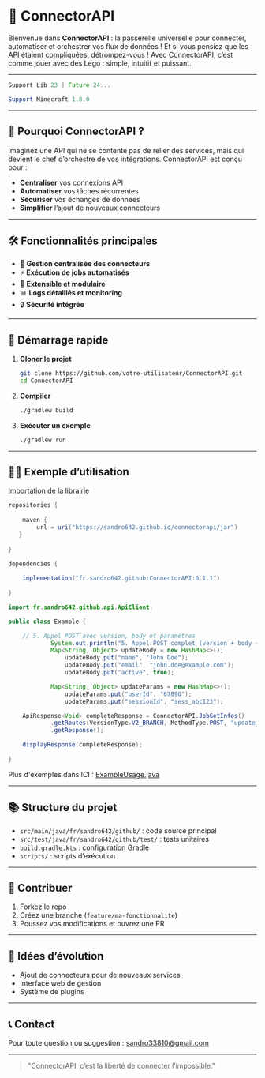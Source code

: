 # 🚀 ConnectorAPI

Bienvenue dans **ConnectorAPI** : la passerelle universelle pour connecter, automatiser et orchestrer vos flux de données !
Et si vous pensiez que les API étaient compliquées, détrompez-vous ! Avec ConnectorAPI, c’est comme jouer avec des Lego : simple, intuitif et puissant.

---
```java
Support Lib 23 | Future 24...

Support Minecraft 1.8.0
```
---

## 🌟 Pourquoi ConnectorAPI ?

Imaginez une API qui ne se contente pas de relier des services, mais qui devient le chef d’orchestre de vos intégrations. ConnectorAPI est conçu pour :

- **Centraliser** vos connexions API
- **Automatiser** vos tâches récurrentes
- **Sécuriser** vos échanges de données
- **Simplifier** l’ajout de nouveaux connecteurs

---

## 🛠️ Fonctionnalités principales

- 🔌 **Gestion centralisée des connecteurs**
- ⚡ **Exécution de jobs automatisés**
- 🧩 **Extensible et modulaire**
- 📊 **Logs détaillés et monitoring**
- 🔒 **Sécurité intégrée**

---

## 🚦 Démarrage rapide

1. **Cloner le projet**
   ```bash
   git clone https://github.com/votre-utilisateur/ConnectorAPI.git
   cd ConnectorAPI
   ```
2. **Compiler**
   ```bash
   ./gradlew build
   ```
3. **Exécuter un exemple**
   ```bash
   ./gradlew run
   ```

---

## 🧑‍💻 Exemple d’utilisation

Importation de la librairie
```java
repositories {
    
    maven {
        url = uri("https://sandro642.github.io/connectorapi/jar")
   }
   
}

dependencies {
    
    implementation("fr.sandro642.github:ConnectorAPI:0.1.1")
    
}

```

```java
import fr.sandro642.github.api.ApiClient;

public class Example {

    // 5. Appel POST avec version, body et paramètres
            System.out.println("5. Appel POST complet (version + body + paramètres) :");
            Map<String, Object> updateBody = new HashMap<>();
                updateBody.put("name", "John Doe");
                updateBody.put("email", "john.doe@example.com");
                updateBody.put("active", true);

            Map<String, Object> updateParams = new HashMap<>();
                updateParams.put("userId", "67890");
                updateParams.put("sessionId", "sess_abc123");

    ApiResponse<Void> completeResponse = ConnectorAPI.JobGetInfos()
            .getRoutes(VersionType.V2_BRANCH, MethodType.POST, "update_user", updateBody, updateParams)
            .getResponse();

    displayResponse(completeResponse);
    
}
```

Plus d'exemples dans ICI : [ExampleUsage.java](src/main/java/fr/sandro642/github/example/ExampleUsage.java)

---

## 📚 Structure du projet

- `src/main/java/fr/sandro642/github/` : code source principal
- `src/test/java/fr/sandro642/github/test/` : tests unitaires
- `build.gradle.kts` : configuration Gradle
- `scripts/` : scripts d’exécution

---

## 🤝 Contribuer

1. Forkez le repo
2. Créez une branche (`feature/ma-fonctionnalite`)
3. Poussez vos modifications et ouvrez une PR

---

## 🧠 Idées d’évolution

- Ajout de connecteurs pour de nouveaux services
- Interface web de gestion
- Système de plugins

---

## 📞 Contact

Pour toute question ou suggestion : [sandro33810@gmail.com](mailto:sandro33810@gmail.com)

---

> "ConnectorAPI, c’est la liberté de connecter l’impossible."

